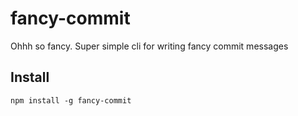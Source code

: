 # fancy-commit
Ohhh so fancy. Super simple cli for writing fancy commit messages

## Install
```
npm install -g fancy-commit
```
